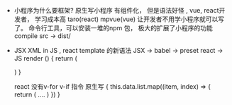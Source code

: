 - 小程序为什么要框架?
  原生写小程序 有组件化， 但是语法好怪 , vue, react开发者， 学习成本高 
  taro(react) mpvue(vue) 让开发者不用学小程序就可以写了。 
  命令行工具，可以安装一堆的npm 包， 极大的扩展了小程序的功能
  compile src ->  dist/ 

- JSX 
  XML in JS , react template 的新语法
  JSX  -> babel -> preset react -> JS 
  render () 
  {
    return (

    )
  }
    
  react 没有v-for v-if 指令
  原生写
  <view>
  {
    this.data.list.map((item, index) => {
      return (
        ....
      )
    })
  }
  </view>
  